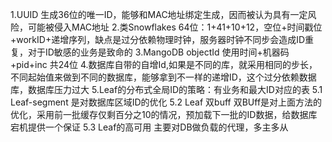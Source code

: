 1.UUID 生成36位的唯一ID，能够和MAC地址绑定生成，因而被认为具有一定风险，可能被侵入MAC地址
2.类Snowflakes  64位：1+41+10+12，空位+时间戳位+workID+递增序列，缺点是过分依赖物理时钟，服务器时钟不同步会造成ID重复，对于ID敏感的业务是致命的
3.MangoDB objectId 使用时间+机器码+pid+inc 共24位
4.数据库自带的自增Id,如果是不同的库，就采用相同的步长，不同起始值来做到不同的数据库，能够拿到不一样的递增ID，这个过分依赖数据库，数据库压力过大
5.Leaf的分布式全局ID的策略：有业务和最大ID对应的表
5.1 Leaf-segment 是对数据库区域ID的优化
5.2 Leaf 双buff 双BUff是对上面方法的优化，采用前一批缓存仅剩百分之10的情况，预加载下一批的ID数据，给数据库宕机提供一个保证
5.3 Leaf的高可用 主要对DB做负载的代理，多主多从